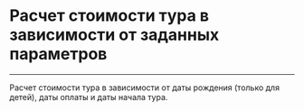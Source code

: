 # Расчет стоимости тура в зависимости от заданных параметров

---

Расчет стоимости тура в зависимости от даты рождения (только для детей), даты оплаты и даты начала тура.